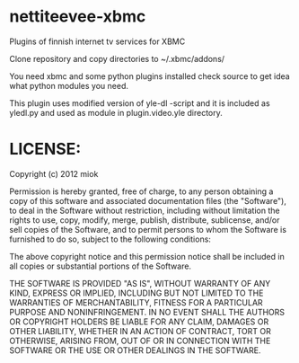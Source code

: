 nettiteevee-xbmc
================

Plugins of finnish internet tv services for XBMC

Clone repository and copy directories to ~/.xbmc/addons/

You need xbmc and some python plugins installed
check source to get idea what python modules you need.

This plugin uses modified version of yle-dl -script and it is included as yledl.py
and used as module in plugin.video.yle directory.


LICENSE:
================
Copyright (c) 2012 miok

Permission is hereby granted, free of charge, to any person obtaining a copy of this software and associated documentation files (the "Software"), to deal in the Software without restriction, including without limitation the rights to use, copy, modify, merge, publish, distribute, sublicense, and/or sell copies of the Software, and to permit persons to whom the Software is furnished to do so, subject to the following conditions:

The above copyright notice and this permission notice shall be included in all copies or substantial portions of the Software.

THE SOFTWARE IS PROVIDED "AS IS", WITHOUT WARRANTY OF ANY KIND, EXPRESS OR IMPLIED, INCLUDING BUT NOT LIMITED TO THE WARRANTIES OF MERCHANTABILITY, FITNESS FOR A PARTICULAR PURPOSE AND NONINFRINGEMENT. IN NO EVENT SHALL THE AUTHORS OR COPYRIGHT HOLDERS BE LIABLE FOR ANY CLAIM, DAMAGES OR OTHER LIABILITY, WHETHER IN AN ACTION OF CONTRACT, TORT OR OTHERWISE, ARISING FROM, OUT OF OR IN CONNECTION WITH THE SOFTWARE OR THE USE OR OTHER DEALINGS IN THE SOFTWARE.
